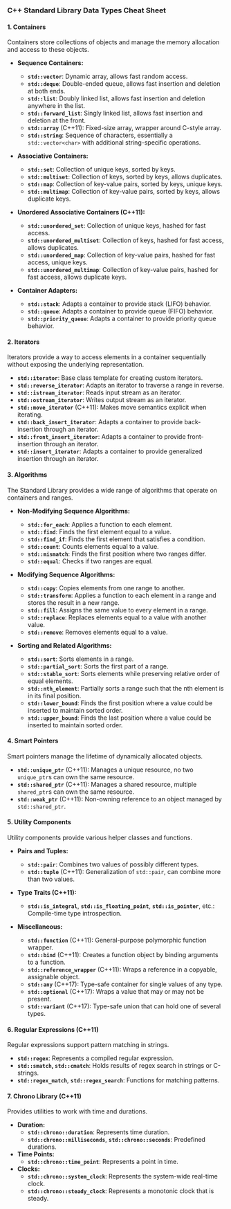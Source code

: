 ### C++ Standard Library Data Types Cheat Sheet

#### 1. **Containers**
Containers store collections of objects and manage the memory allocation and access to these objects.

- **Sequence Containers:**
  - **`std::vector`**: Dynamic array, allows fast random access.
  - **`std::deque`**: Double-ended queue, allows fast insertion and deletion at both ends.
  - **`std::list`**: Doubly linked list, allows fast insertion and deletion anywhere in the list.
  - **`std::forward_list`**: Singly linked list, allows fast insertion and deletion at the front.
  - **`std::array`** (C++11): Fixed-size array, wrapper around C-style array.
  - **`std::string`**: Sequence of characters, essentially a `std::vector<char>` with additional string-specific operations.

- **Associative Containers:**
  - **`std::set`**: Collection of unique keys, sorted by keys.
  - **`std::multiset`**: Collection of keys, sorted by keys, allows duplicates.
  - **`std::map`**: Collection of key-value pairs, sorted by keys, unique keys.
  - **`std::multimap`**: Collection of key-value pairs, sorted by keys, allows duplicate keys.

- **Unordered Associative Containers (C++11):**
  - **`std::unordered_set`**: Collection of unique keys, hashed for fast access.
  - **`std::unordered_multiset`**: Collection of keys, hashed for fast access, allows duplicates.
  - **`std::unordered_map`**: Collection of key-value pairs, hashed for fast access, unique keys.
  - **`std::unordered_multimap`**: Collection of key-value pairs, hashed for fast access, allows duplicate keys.

- **Container Adapters:**
  - **`std::stack`**: Adapts a container to provide stack (LIFO) behavior.
  - **`std::queue`**: Adapts a container to provide queue (FIFO) behavior.
  - **`std::priority_queue`**: Adapts a container to provide priority queue behavior.

#### 2. **Iterators**
Iterators provide a way to access elements in a container sequentially without exposing the underlying representation.

- **`std::iterator`**: Base class template for creating custom iterators.
- **`std::reverse_iterator`**: Adapts an iterator to traverse a range in reverse.
- **`std::istream_iterator`**: Reads input stream as an iterator.
- **`std::ostream_iterator`**: Writes output stream as an iterator.
- **`std::move_iterator`** (C++11): Makes move semantics explicit when iterating.
- **`std::back_insert_iterator`**: Adapts a container to provide back-insertion through an iterator.
- **`std::front_insert_iterator`**: Adapts a container to provide front-insertion through an iterator.
- **`std::insert_iterator`**: Adapts a container to provide generalized insertion through an iterator.

#### 3. **Algorithms**
The Standard Library provides a wide range of algorithms that operate on containers and ranges.

- **Non-Modifying Sequence Algorithms:**
  - **`std::for_each`**: Applies a function to each element.
  - **`std::find`**: Finds the first element equal to a value.
  - **`std::find_if`**: Finds the first element that satisfies a condition.
  - **`std::count`**: Counts elements equal to a value.
  - **`std::mismatch`**: Finds the first position where two ranges differ.
  - **`std::equal`**: Checks if two ranges are equal.

- **Modifying Sequence Algorithms:**
  - **`std::copy`**: Copies elements from one range to another.
  - **`std::transform`**: Applies a function to each element in a range and stores the result in a new range.
  - **`std::fill`**: Assigns the same value to every element in a range.
  - **`std::replace`**: Replaces elements equal to a value with another value.
  - **`std::remove`**: Removes elements equal to a value.

- **Sorting and Related Algorithms:**
  - **`std::sort`**: Sorts elements in a range.
  - **`std::partial_sort`**: Sorts the first part of a range.
  - **`std::stable_sort`**: Sorts elements while preserving relative order of equal elements.
  - **`std::nth_element`**: Partially sorts a range such that the nth element is in its final position.
  - **`std::lower_bound`**: Finds the first position where a value could be inserted to maintain sorted order.
  - **`std::upper_bound`**: Finds the last position where a value could be inserted to maintain sorted order.

#### 4. **Smart Pointers**
Smart pointers manage the lifetime of dynamically allocated objects.

- **`std::unique_ptr`** (C++11): Manages a unique resource, no two `unique_ptr`s can own the same resource.
- **`std::shared_ptr`** (C++11): Manages a shared resource, multiple `shared_ptr`s can own the same resource.
- **`std::weak_ptr`** (C++11): Non-owning reference to an object managed by `std::shared_ptr`.

#### 5. **Utility Components**
Utility components provide various helper classes and functions.

- **Pairs and Tuples:**
  - **`std::pair`**: Combines two values of possibly different types.
  - **`std::tuple`** (C++11): Generalization of `std::pair`, can combine more than two values.

- **Type Traits (C++11):**
  - **`std::is_integral`**, **`std::is_floating_point`**, **`std::is_pointer`**, etc.: Compile-time type introspection.

- **Miscellaneous:**
  - **`std::function`** (C++11): General-purpose polymorphic function wrapper.
  - **`std::bind`** (C++11): Creates a function object by binding arguments to a function.
  - **`std::reference_wrapper`** (C++11): Wraps a reference in a copyable, assignable object.
  - **`std::any`** (C++17): Type-safe container for single values of any type.
  - **`std::optional`** (C++17): Wraps a value that may or may not be present.
  - **`std::variant`** (C++17): Type-safe union that can hold one of several types.

#### 6. **Regular Expressions (C++11)**
Regular expressions support pattern matching in strings.

- **`std::regex`**: Represents a compiled regular expression.
- **`std::smatch`, `std::cmatch`**: Holds results of regex search in strings or C-strings.
- **`std::regex_match`**, **`std::regex_search`**: Functions for matching patterns.

#### 7. **Chrono Library (C++11)**
Provides utilities to work with time and durations.

- **Duration:**
  - **`std::chrono::duration`**: Represents time duration.
  - **`std::chrono::milliseconds`**, **`std::chrono::seconds`**: Predefined durations.
- **Time Points:**
  - **`std::chrono::time_point`**: Represents a point in time.
- **Clocks:**
  - **`std::chrono::system_clock`**: Represents the system-wide real-time clock.
  - **`std::chrono::steady_clock`**: Represents a monotonic clock that is steady.
